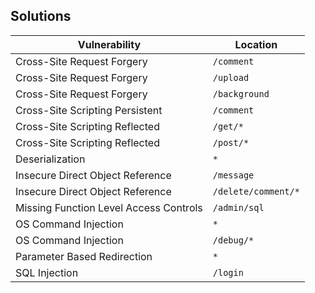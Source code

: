 ## Solutions

|Vulnerability| Location|
|--|--|
|Cross-Site Request Forgery| `/comment` |
|Cross-Site Request Forgery| `/upload` |
|Cross-Site Request Forgery| `/background` |
|Cross-Site Scripting Persistent| `/comment` |
|Cross-Site Scripting Reflected| `/get/*` |
|Cross-Site Scripting Reflected| `/post/*` |
|Deserialization| `*` |
|Insecure Direct Object Reference| `/message` |
|Insecure Direct Object Reference| `/delete/comment/*` |
|Missing Function Level Access Controls| `/admin/sql` |
|OS Command Injection| `*` |
|OS Command Injection| `/debug/*` |
|Parameter Based Redirection| `*` |
|SQL Injection| `/login` |